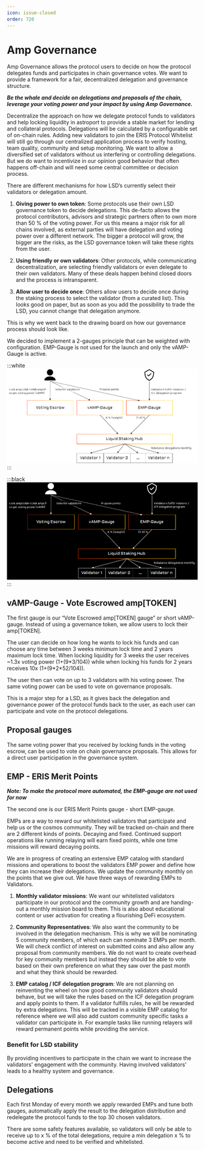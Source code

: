 ```yaml
---
icon: issue-closed
order: 720
---
```


# Amp Governance

Amp Governance allows the protocol users to decide on how the protocol delegates funds and participates in chain governance votes. We want to provide a framework for a fair, decentralized delegation and governance structure.

**_Be the whale and decide on delegations and proposals of the chain, leverage your voting power and your impact by using Amp Governance._**

Decentralize the approach on how we delegate protocol funds to validators and help locking liquidity in astroport to provide a stable market for lending and collateral protocols. Delegations will be calculated by a configurable set of on-chain rules. Adding new validators to join the ERIS Protocol Whitelist will still go through our centralized application process to verify hosting, team quality, community and setup monitoring. We want to allow a diversified set of validators without us interfering or controlling delegations. But we do want to incentivize in our opinion good behavior that often happens off-chain and will need some central committee or decision process.

There are different mechanisms for how LSD’s currently select their validators or delegation amount.

1. **Giving power to own token**: Some protocols use their own LSD governance token to decide delegations. This de-facto allows the protocol contributors, advisors and strategic partners often to own more than 50 % of the voting power. For us this means a major risk for all chains involved, as external parties will have delegation and voting power over a different network. The bigger a protocol will grow, the bigger are the risks, as the LSD governance token will take these rights from the user.

2. **Using friendly or own validators**: Other protocols, while communicating decentralization, are selecting friendly validators or even delegate to their own validators. Many of these deals happen behind closed doors and the process is intransparent.

3. **Allow user to decide once**: Others allow users to decide once during the staking process to select the validator (from a curated list). This looks good on paper, but as soon as you add the possibility to trade the LSD, you cannot change that delegation anymore.

This is why we went back to the drawing board on how our governance process should look like.

We decided to implement a 2-gauges principle that can be weighted with configuration. EMP-Gauge is not used for the launch and only the vAMP-Gauge is active.

:::white
![](2023-02-24-10-40-57.png)
:::

:::black
![](2023-02-24-10-41-40.png)
:::

## vAMP-Gauge - Vote Escrowed amp[TOKEN]

The first gauge is our “Vote Escrowed amp[TOKEN] gauge” or short vAMP-gauge. Instead of using a governance token, we allow users to lock their amp[TOKEN].

The user can decide on how long he wants to lock his funds and can choose any time between 3 weeks minimum lock time and 2 years maximum lock time. When locking liquidity for 3 weeks the user receives ~1.3x voting power (1+(9\*3/104)) while when locking his funds for 2 years receives 10x (1+(9\*2\*52/104)).

The user then can vote on up to 3 validators with his voting power. The same voting power can be used to vote on governance proposals.

This is a major step for a LSD, as it gives back the delegation and governance power of the protocol funds back to the user, as each user can participate and vote on the protocol delegations.

## Proposal gauges

The same voting power that you received by locking funds in the voting escrow, can be used to vote on chain governance proposals. This allows for a direct user participation in the governance system.

## EMP - ERIS Merit Points

**_Note: To make the protocol more automated, the EMP-gauge are not used for now_**

The second one is our ERIS Merit Points gauge - short EMP-gauge.

EMPs are a way to reward our whitelisted validators that participate and help us or the cosmos community. They will be tracked on-chain and there are 2 different kinds of points. Decaying and fixed. Continued support operations like running relaying will earn fixed points, while one time missions will reward decaying points.

We are in progress of creating an extensive EMP catalog with standard missions and operations to boost the validators EMP power and define how they can increase their delegations. We update the community monthly on the points that we give out.
We have three ways of rewarding EMPs to Validators.

1. **Monthly validator missions**: We want our whitelisted validators participate in our protocol and the community growth and are handing-out a monthly mission board to them. This is also about educational content or user activation for creating a flourishing DeFi ecosystem.

2. **Community Representatives**: We also want the community to be involved in the delegation mechanism. This is why we will be nominating 5 community members, of which each can nominate 3 EMPs per month. We will check conflict of interest on submitted coins and also allow any proposal from community members. We do not want to create overhead for key community members but instead they should be able to vote based on their own preference on what they saw over the past month and what they think should be rewarded.

3. **EMP catalog / ICF delegation program**: We are not planning on reinventing the wheel on how good community validators should behave, but we will take the rules based on the ICF delegation program and apply points to them. If a validator fulfills rules, he will be rewarded by extra delegations. This will be tracked in a visible EMP catalog for reference where we will also add custom community specific tasks a validator can participate in. For example tasks like running relayers will reward permanent points while providing the service.

### Benefit for LSD stability

By providing incentives to participate in the chain we want to increase the validators' engagement with the community. Having involved validators’ leads to a healthy system and governance.

## Delegations

Each first Monday of every month we apply rewarded EMPs and tune both gauges, automatically apply the result to the delegation distribution and redelegate the protocol funds to the top 30 chosen validators.

There are some safety features available, so validators will only be able to receive up to x % of the total delegations, require a min delegation x % to become active and need to be verified and whitelisted.
